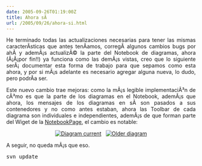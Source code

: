 ```yaml
---
date: 2005-09-26T01:19:00Z
title: Ahora sÃ­
url: /2005/09/26/ahora-si.html
---
```


<div style="clear:both;"></div>
<p style="text-align: justify;">He terminado todas las actualizaciones necesarias para tener las mismas caracterÃ­sticas que antes tenÃ­amos, corregÃ­ algunos cambios bugs por ahÃ­ y ademÃ¡s actualizÃ© la parte del Notebook de diagramas, ahora (Â¡Â¡por fin!!) ya funciona como las demÃ¡s vistas, creo que lo siguiente serÃ¡ documentar esta forma de trabajo para que sepamos como esta ahora, y por si mÃ¡s adelante es necesario agregar alguna nueva, lo dudo, pero podrÃ­a ser.</p>
<p style="text-align: justify;">Este nuevo cambio trae mejoras: como la mÃ¡s legible implementaciÃ³n de cÃ³mo es que la parte de los diagramas en el Notebook, ademÃ¡s que ahora, los mensajes de los diagramas en sÃ­ son pasados a sus contenedores y no como antes estaban, ahora las Toolbar de cada diagrama son individuales e independientes, ademÃ¡s de que forman parte del Wiget de la <a href="http://www.go-mono.com/docs/monodoc.ashx?link=P%3aGtk.Notebook.CurrentPageWidget">NotebookPage</a>, el cambio es notable:</p>
<p style="text-align: center;">
<a href="http://static.flickr.com/32/46692537_4347a94e95_o.png"><img src="http://static.flickr.com/32/46692537_4347a94e95_m.jpg" border="0" title="Diagram current" alt="Diagram current"/></a>&nbsp;&nbsp;&nbsp;<a href="http://static.flickr.com/28/46299696_d0ecfcf367_o.png"><img src="http://static.flickr.com/28/46299696_d0ecfcf367_m.jpg" title="Older diagram" alt="Older diagram" border="0"/></a></p>
<p style="text-align: justify;">A seguir, no queda mÃ¡s que eso.
<pre>svn update</pre></p>
<div style="clear:both; padding-bottom: 0.25em;"></div>

